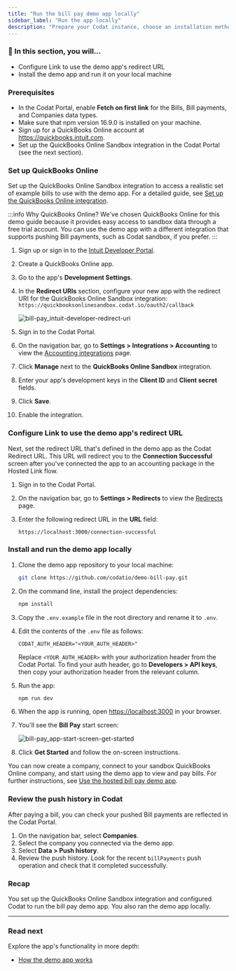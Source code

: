 ```yaml
---
title: "Run the bill pay demo app locally"
sidebar_label: "Run the app locally"
description: "Prepare your Codat instance, choose an installation method, and run the demo app"
---
```


### 🚀 In this section, you will...

- Configure Link to use the demo app's redirect URL
- Install the demo app and run it on your local machine

### Prerequisites

- In the Codat Portal, enable **Fetch on first link** for the Bills, Bill payments, and Companies data types.
- Make sure that npm version 16.9.0 is installed on your machine.
- Sign up for a QuickBooks Online account at <a href="https://quickbooks.intuit.com/" target="_blank">https://quickbooks.intuit.com</a>.
- Set up the QuickBooks Online Sandbox integration in the Codat Portal (see the next section).

###  Set up QuickBooks Online

Set up the QuickBooks Online Sandbox integration to access a realistic set of example bills to use with the demo app. For a detailed guide, see [Set up the QuickBooks Online integration](/integrations/accounting/quickbooksonline/accounting-quickbooksonline-new-setup).

:::info Why QuickBooks Online?
We've chosen QuickBooks Online for this demo guide because it provides easy access to sandbox data through a free trial account. You can use the demo app with a different integration that supports pushing Bill payments, such as Codat sandbox, if you prefer.
:::

1. Sign up or sign in to the [Intuit Developer Portal](https://developer.intuit.com/).
2. Create a QuickBooks Online app.
3. Go to the app's **Development Settings**.
4. In the **Redirect URIs** section, configure your new app with the redirect URI for the QuickBooks Online Sandbox integration: `https://quickbooksonlinesandbox.codat.io/oauth2/callback`
   
   ![bill-pay_intuit-developer-redirect-uri](/img/use-cases/bill-pay/bill-pay_intuit-developer-redirect-uri.png "Intuit Developer Portal: An app configured with the redirect URI for Codat's QuickBooks Online Sandbox integration.")
   
5. Sign in to the Codat Portal.
6. On the navigation bar, go to **Settings > Integrations > Accounting** to view the [Accounting integrations](https://app.codat.io/settings/integrations/accounting) page.
7. Click **Manage** next to the **QuickBooks Online Sandbox** integration.
8. Enter your app's development keys in the **Client ID** and **Client secret** fields.
9. Click **Save**.
10. Enable the integration.

###  Configure Link to use the demo app's redirect URL

Next, set the redirect URL that's defined in the demo app as the Codat Redirect URL. This URL will redirect you to the **Connection Successful** screen after you've connected the app to an accounting package in the Hosted Link flow.

1. Sign in to the Codat Portal.
2. On the navigation bar, go to **Settings > Redirects** to view the [Redirects](https://app.codat.io/settings/redirects) page.
3. Enter the following redirect URL in the **URL** field:
   
   ```http
   https://localhost:3000/connection-successful   
   ```

###  Install and run the demo app locally

1. Clone the demo app repository to your local machine:

   ```sh
   git clone https://github.com/codatio/demo-bill-pay.git
   ```

2. On the command line, install the project dependencies:

   ```sh
   npm install
   ```
   
3. Copy the `.env.example` file in the root directory and rename it to `.env`.
4. Edit the contents of the `.env` file as follows:
   
   ```
   CODAT_AUTH_HEADER="<YOUR_AUTH_HEADER>"
   ```
   
   Replace `<YOUR_AUTH_HEADER>` with your authorization header from the Codat Portal. To find your auth header, go to **Developers > API keys**, then copy your authorization header from the relevant column.

5. Run the app:

   ```sh
   npm run dev
   ```

6. When the app is running, open [https://localhost:3000](https://localhost:3000) in your browser.
7. You'll see the **Bill Pay** start screen:

   ![bill-pay_app-start-screen-get-started](/img/use-cases/bill-pay/bill-pay_app-start-screen-get-started.png)

8. Click **Get Started** and follow the on-screen instructions.

You can now create a company, connect to your sandbox QuickBooks Online company, and start using the demo app to view and pay bills. For further instructions, see [Use the hosted bill pay demo app](/accounting-api/guides/bill-pay/use-bill-pay-demo-app).

### Review the push history in Codat

After paying a bill, you can check your pushed Bill payments are reflected in the Codat Portal.

1. On the navigation bar, select **Companies**.
2. Select the company you connected via the demo app.
3. Select **Data > Push history**.
4. Review the push history. Look for the recent  `billPayments` push operation and check that it completed successfully.

### Recap

You set up the QuickBooks Online Sandbox integration and configured Codat to run the bill pay demo app. You also ran the demo app locally.

<hr />

### Read next

Explore the app's functionality in more depth:

- [How the demo app works](/accounting-api/guides/bill-pay/how-the-demo-app-works)
